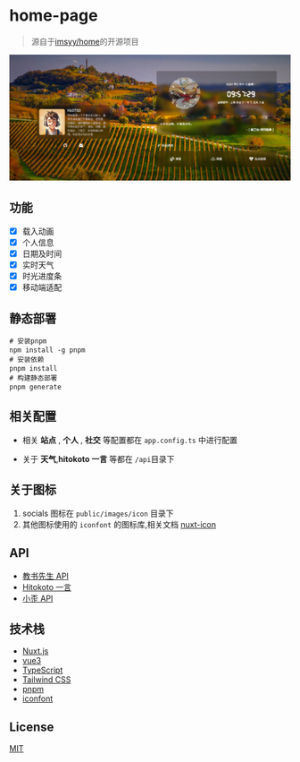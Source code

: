 # home-page
>
> 源自于[imsyy/home](https://github.com/imsyy/home)的开源项目
>

![hb0730](/screenshots/main.png)

## 功能

- [x] 载入动画
- [x] 个人信息
- [x] 日期及时间
- [x] 实时天气
- [x] 时光进度条
- [x] 移动端适配

## 静态部署

```shell
# 安装pnpm
npm install -g pnpm
# 安装依赖
pnpm install
# 构建静态部署
pnpm generate
```

## 相关配置

- 相关 **站点** , **个人** , **社交** 等配置都在 `app.config.ts` 中进行配置

- 关于 **天气**,**hitokoto 一言** 等都在 `/api`目录下

## 关于图标

 1. socials 图标在 `public/images/icon` 目录下
 2. 其他图标使用的 `iconfont` 的图标库,相关文档 [nuxt-icon](https://nuxt.com/modules/icon)

## API

- [教书先生 API](https://api.oioweb.cn/doc/weather/GetWeather)
- [Hitokoto 一言](https://hitokoto.cn/)
- [小歪 API](https://api.aixiaowai.cn/)

## 技术栈

- [Nuxt.js](https://nuxtjs.org/)
- [vue3](https://cn.vuejs.org/)
- [TypeScript](https://www.typescriptlang.org/)
- [Tailwind CSS](https://tailwindcss.com/)
- [pnpm](https://pnpm.io/)
- [iconfont](https://www.iconfont.cn/)

## License

[MIT](https://mit-license.org/)
